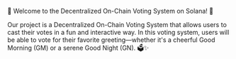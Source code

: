 🌟 Welcome to the Decentralized On-Chain Voting System on Solana! 🌟

Our project is a Decentralized On-Chain Voting System that allows users to cast their votes in a fun and interactive way. In this voting system, users will be able to vote for their favorite greeting—whether it's a cheerful Good Morning (GM) or a serene Good Night (GN). 🗳️✨
